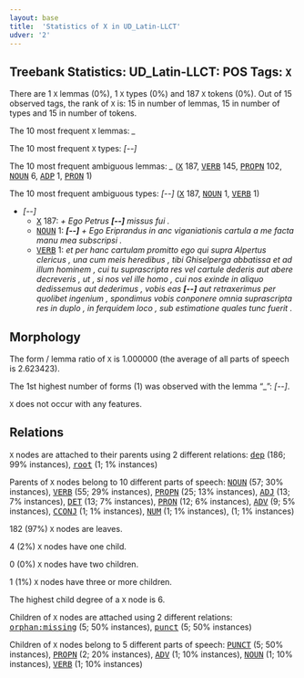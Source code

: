 ```yaml
---
layout: base
title:  'Statistics of X in UD_Latin-LLCT'
udver: '2'
---
```


## Treebank Statistics: UD_Latin-LLCT: POS Tags: `X`

There are 1 `X` lemmas (0%), 1 `X` types (0%) and 187 `X` tokens (0%).
Out of 15 observed tags, the rank of `X` is: 15 in number of lemmas, 15 in number of types and 15 in number of tokens.

The 10 most frequent `X` lemmas: <em>_</em>

The 10 most frequent `X` types:  <em>[--]</em>

The 10 most frequent ambiguous lemmas: <em>_</em> (<tt><a href="la_llct-pos-X.html">X</a></tt> 187, <tt><a href="la_llct-pos-VERB.html">VERB</a></tt> 145, <tt><a href="la_llct-pos-PROPN.html">PROPN</a></tt> 102, <tt><a href="la_llct-pos-NOUN.html">NOUN</a></tt> 6, <tt><a href="la_llct-pos-ADP.html">ADP</a></tt> 1, <tt><a href="la_llct-pos-PRON.html">PRON</a></tt> 1)

The 10 most frequent ambiguous types:  <em>[--]</em> (<tt><a href="la_llct-pos-X.html">X</a></tt> 187, <tt><a href="la_llct-pos-NOUN.html">NOUN</a></tt> 1, <tt><a href="la_llct-pos-VERB.html">VERB</a></tt> 1)


* <em>[--]</em>
  * <tt><a href="la_llct-pos-X.html">X</a></tt> 187: <em>+ Ego Petrus <b>[--]</b> missus fui .</em>
  * <tt><a href="la_llct-pos-NOUN.html">NOUN</a></tt> 1: <em><b>[--]</b> + Ego Eriprandus in anc viganiationis cartula a me facta manu mea subscripsi .</em>
  * <tt><a href="la_llct-pos-VERB.html">VERB</a></tt> 1: <em>et per hanc cartulam promitto ego qui supra Alpertus clericus , una cum meis heredibus , tibi Ghiselperga abbatissa et ad illum hominem , cui tu suprascripta res vel cartule dederis aut abere decreveris , ut , si nos vel ille homo , cui nos exinde in aliquo dedissemus aut dederimus , vobis eas <b>[--]</b> aut retraxerimus per quolibet ingenium , spondimus vobis conponere omnia suprascripta res in duplo , in ferquidem loco , sub estimatione quales tunc fuerit .</em>

## Morphology

The form / lemma ratio of `X` is 1.000000 (the average of all parts of speech is 2.623423).

The 1st highest number of forms (1) was observed with the lemma “_”: <em>[--]</em>.

`X` does not occur with any features.


## Relations

`X` nodes are attached to their parents using 2 different relations: <tt><a href="la_llct-dep-dep.html">dep</a></tt> (186; 99% instances), <tt><a href="la_llct-dep-root.html">root</a></tt> (1; 1% instances)

Parents of `X` nodes belong to 10 different parts of speech: <tt><a href="la_llct-pos-NOUN.html">NOUN</a></tt> (57; 30% instances), <tt><a href="la_llct-pos-VERB.html">VERB</a></tt> (55; 29% instances), <tt><a href="la_llct-pos-PROPN.html">PROPN</a></tt> (25; 13% instances), <tt><a href="la_llct-pos-ADJ.html">ADJ</a></tt> (13; 7% instances), <tt><a href="la_llct-pos-DET.html">DET</a></tt> (13; 7% instances), <tt><a href="la_llct-pos-PRON.html">PRON</a></tt> (12; 6% instances), <tt><a href="la_llct-pos-ADV.html">ADV</a></tt> (9; 5% instances), <tt><a href="la_llct-pos-CCONJ.html">CCONJ</a></tt> (1; 1% instances), <tt><a href="la_llct-pos-NUM.html">NUM</a></tt> (1; 1% instances),  (1; 1% instances)

182 (97%) `X` nodes are leaves.

4 (2%) `X` nodes have one child.

0 (0%) `X` nodes have two children.

1 (1%) `X` nodes have three or more children.

The highest child degree of a `X` node is 6.

Children of `X` nodes are attached using 2 different relations: <tt><a href="la_llct-dep-orphan-missing.html">orphan:missing</a></tt> (5; 50% instances), <tt><a href="la_llct-dep-punct.html">punct</a></tt> (5; 50% instances)

Children of `X` nodes belong to 5 different parts of speech: <tt><a href="la_llct-pos-PUNCT.html">PUNCT</a></tt> (5; 50% instances), <tt><a href="la_llct-pos-PROPN.html">PROPN</a></tt> (2; 20% instances), <tt><a href="la_llct-pos-ADV.html">ADV</a></tt> (1; 10% instances), <tt><a href="la_llct-pos-NOUN.html">NOUN</a></tt> (1; 10% instances), <tt><a href="la_llct-pos-VERB.html">VERB</a></tt> (1; 10% instances)

